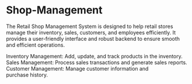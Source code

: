 # Shop-Management
The Retail Shop Management System is designed to help retail stores manage their inventory, sales, customers, and employees efficiently. It provides a user-friendly interface and robust backend to ensure smooth and efficient operations.

Inventory Management: Add, update, and track products in the inventory.
Sales Management: Process sales transactions and generate sales reports.
Customer Management: Manage customer information and purchase history.
